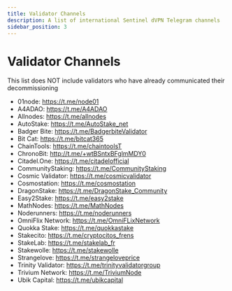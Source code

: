 ```yaml
---
title: Validator Channels
description: A list of international Sentinel dVPN Telegram channels 
sidebar_position: 3
---
```


# Validator Channels

This list does NOT include validators who have already communicated their decommissioning

- 01node: https://t.me/node01
- A4ADAO: https://t.me/A4ADAO
- Allnodes: https://t.me/allnodes
- AutoStake: https://t.me/AutoStake_net
- Badger Bite: https://t.me/BadgerbiteValidator
- Bit Cat: https://t.me/bitcat365
- ChainTools: https://t.me/chaintoolsT
- ChronoBit: http://t.me/+wtBSntxBFglmMDY0
- Citadel.One: https://t.me/citadelofficial
- CommunityStaking: https://t.me/CommunityStaking
- Cosmic Validator: https://t.me/cosmicvalidator
- Cosmostation: https://t.me/cosmostation
- DragonStake: https://t.me/DragonStake_Community
- Easy2Stake: https://t.me/easy2stake
- MathNodes: https://t.me/MathNodes
- Noderunners: https://t.me/noderunners
- OmniFlix Network: https://t.me/OmniFLixNetwork
- Quokka Stake: https://t.me/quokkastake
- Stakecito: https://t.me/cryptocitos_frens
- StakeLab: https://t.me/stakelab_fr
- Stakewolle: https://t.me/stakewolle
- Strangelove: https://t.me/strangeloveprice
- Trinity Validator: https://t.me/trinityvalidatorgroup
- Trivium Network: https://t.me/TriviumNode
- Ubik Capital: https://t.me/ubikcapital